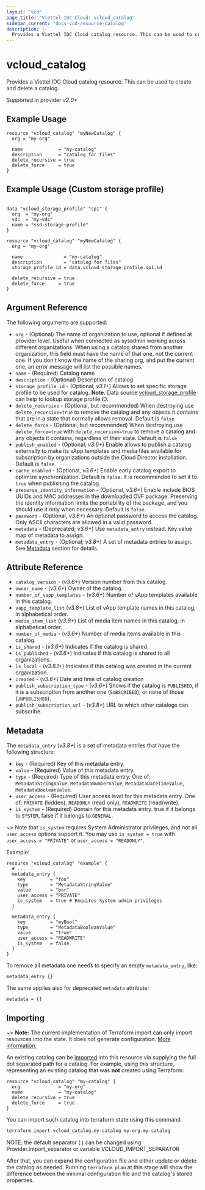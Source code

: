 ```yaml
---
layout: "vcd"
page_title: "Viettel IDC Cloud: vcloud_catalog"
sidebar_current: "docs-vcd-resource-catalog"
description: |-
  Provides a Viettel IDC Cloud catalog resource. This can be used to create and delete a catalog.
---
```


# vcloud\_catalog

Provides a Viettel IDC Cloud catalog resource. This can be used to create and delete a catalog.

Supported in provider *v2.0+*

## Example Usage

```hcl
resource "vcloud_catalog" "myNewCatalog" {
  org = "my-org"

  name             = "my-catalog"
  description      = "catalog for files"
  delete_recursive = true
  delete_force     = true
}
```

## Example Usage (Custom storage profile)

```hcl

data "vcloud_storage_profile" "sp1" {
  org  = "my-org"
  vdc  = "my-vdc"
  name = "ssd-storage-profile"
}

resource "vcloud_catalog" "myNewCatalog" {
  org = "my-org"

  name               = "my-catalog"
  description        = "catalog for files"
  storage_profile_id = data.vcloud_storage_profile.sp1.id

  delete_recursive = true
  delete_force     = true
}
```

## Argument Reference

The following arguments are supported:

* `org` - (Optional) The name of organization to use, optional if defined at provider level. Useful when connected as sysadmin working across different organizations. 
   When using a catalog shared from another organization, this field must have the name of that one, not the current one.
   If you don't know the name of the sharing org, and put the current one, an error message will list the possible names.
* `name` - (Required) Catalog name
* `description` - (Optional) Description of catalog
* `storage_profile_id` - (Optional, *v3.1+*) Allows to set specific storage profile to be used for catalog. **Note.** Data
source [vcloud_storage_profile](/providers/viettelidc-provider/vcloud/latest/docs/data-sources/storage_profile) can help to lookup storage profile ID.
* `delete_recursive` - (Optional, but recommended) When destroying use `delete_recursive=true` to remove the catalog and any objects it contains that are in a state that normally allows removal. Default is `false`
* `delete_force` - (Optional, but recommended) When destroying use `delete_force=true` with `delete_recursive=true` to remove a catalog and any objects it contains, regardless of their state. Default is `false`
* `publish_enabled` - (Optional, *v3.6+*) Enable allows to publish a catalog externally to make its vApp templates and media files available for subscription by organizations outside the Cloud Director installation. Default is `false`. 
* `cache_enabled` - (Optional, *v3.6+*) Enable early catalog export to optimize synchronization. Default is `false`. It is recommended to set it to `true` when publishing the catalog.
* `preserve_identity_information` - (Optional, *v3.6+*) Enable include BIOS UUIDs and MAC addresses in the downloaded OVF package. Preserving the identity information limits the portability of the package, and you should use it only when necessary. Default is `false`.
* `password` - (Optional, *v3.6+*) An optional password to access the catalog. Only ASCII characters are allowed in a valid password.
* `metadata` - (Deprecated; *v3.6+*) Use `metadata_entry` instead. Key value map of metadata to assign.
* `metadata_entry` - (Optional; *v3.8+*) A set of metadata entries to assign. See [Metadata](#metadata) section for details.

## Attribute Reference

* `catalog_version` - (*v3.6+*) Version number from this catalog.
* `owner_name` - (*v3.6+*) Owner of the catalog.
* `number_of_vapp_templates` - (*v3.6+*) Number of vApp templates available in this catalog.
* `vapp_template_list` (*v3.8+*) List of vApp template names in this catalog, in alphabetical order.
* `media_item_list` (*v3.8+*) List of media item names in this catalog, in alphabetical order.
* `number_of_media` - (*v3.6+*) Number of media items available in this catalog.
* `is_shared` - (*v3.6+*) Indicates if the catalog is shared.
* `is_published` - (*v3.6+*) Indicates if this catalog is shared to all organizations.
* `is_local` - (*v3.8.1+*) Indicates if this catalog was created in the current organization.
* `created` - (*v3.6+*) Date and time of catalog creation
* `publish_subscription_type` - (*v3.6+*) Shows if the catalog is `PUBLISHED`, if it is a subscription from another one (`SUBSCRIBED`), or none of those (`UNPUBLISHED`).
* `publish_subscription_url` - (*v3.8+*) URL to which other catalogs can subscribe.

<a id="metadata"></a>
## Metadata

The `metadata_entry` (*v3.8+*) is a set of metadata entries that have the following structure:

* `key` - (Required) Key of this metadata entry.
* `value` - (Required) Value of this metadata entry.
* `type` - (Required) Type of this metadata entry. One of: `MetadataStringValue`, `MetadataNumberValue`, `MetadataDateTimeValue`, `MetadataBooleanValue`.
* `user_access` - (Required) User access level for this metadata entry. One of: `PRIVATE` (hidden), `READONLY` (read only), `READWRITE` (read/write).
* `is_system` - (Required) Domain for this metadata entry. true if it belongs to `SYSTEM`, false if it belongs to `GENERAL`.

~> Note that `is_system` requires System Administrator privileges, and not all `user_access` options support it.
   You may use `is_system = true` with `user_access = "PRIVATE"` or `user_access = "READONLY"`.

Example:

```hcl
resource "vcloud_catalog" "example" {
  # ...
  metadata_entry {
    key         = "foo"
    type        = "MetadataStringValue"
    value       = "bar"
    user_access = "PRIVATE"
    is_system   = true # Requires System admin privileges
  }

  metadata_entry {
    key         = "myBool"
    type        = "MetadataBooleanValue"
    value       = "true"
    user_access = "READWRITE"
    is_system   = false
  }
}
```

To remove all metadata one needs to specify an empty `metadata_entry`, like:

```
metadata_entry {}
```

The same applies also for deprecated `metadata` attribute:

```
metadata = {}
```

## Importing

~> **Note:** The current implementation of Terraform import can only import resources into the state. It does not generate
configuration. [More information.][docs-import]

An existing catalog can be [imported][docs-import] into this resource via supplying the full dot separated path for a
catalog. For example, using this structure, representing an existing catalog that was **not** created using Terraform:

```hcl
resource "vcloud_catalog" "my-catalog" {
  org              = "my-org"
  name             = "my-catalog"
  delete_recursive = true
  delete_force     = true
}
```

You can import such catalog into terraform state using this command

```bash
terraform import vcloud_catalog.my-catalog my-org.my-catalog
```

NOTE: the default separator (.) can be changed using Provider.import_separator or variable VCLOUD_IMPORT_SEPARATOR

[docs-import]:https://www.terraform.io/docs/import/

After that, you can expand the configuration file and either update or delete the catalog as needed. Running `terraform plan`
at this stage will show the difference between the minimal configuration file and the catalog's stored properties.

